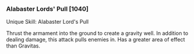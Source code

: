 ### Alabaster Lords' Pull [1040]

Unique Skill: Alabaster Lord's Pull

Thrust the armament into the ground to create a gravity well. In addition to dealing damage, this attack pulls enemies in. Has a greater area of effect than Gravitas.
